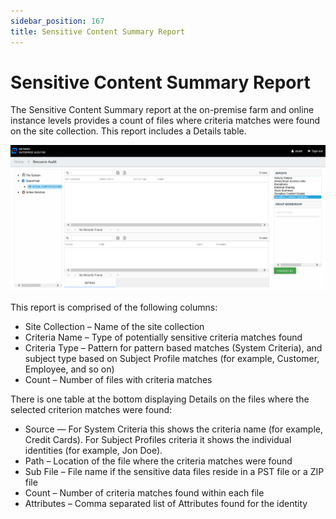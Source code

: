 ```yaml
---
sidebar_position: 167
title: Sensitive Content Summary Report
---
```


# Sensitive Content Summary Report

The Sensitive Content Summary report at the on-premise farm and online instance levels provides a count of files where criteria matches were found on the site collection. This report includes a Details table.

![Sensitive Content Summary report at the on-premise farm and online instance levels](../../../../../../../../static/Content/Resources/Images/Access/InformationCenter/ResourceAudit/SharePoint/InstanceSensitiveContentSummary.png "Sensitive Content Summary report at the on-premise farm and online instance levels")

This report is comprised of the following columns:

* Site Collection – Name of the site collection
* Criteria Name – Type of potentially sensitive criteria matches found
* Criteria Type – Pattern for pattern based matches (System Criteria), and subject type based on Subject Profile matches (for example, Customer, Employee, and so on)
* Count – Number of files with criteria matches

There is one table at the bottom displaying Details on the files where the selected criterion matches were found:

* Source — For System Criteria this shows the criteria name (for example, Credit Cards). For Subject Profiles criteria it shows the individual identities (for example, Jon Doe).
* Path – Location of the file where the criteria matches were found
* Sub File – File name if the sensitive data files reside in a PST file or a ZIP file
* Count – Number of criteria matches found within each file
* Attributes – Comma separated list of Attributes found for the identity